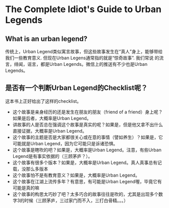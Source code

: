 The Complete Idiot's Guide to Urban Legends
===========================================

What is an urban legend?
------------------------

传统上，Urban Legend类似寓言故事，但这些故事发生在“真人”身上，能够带给我们一些教育意义. 但现在Urban Legens通常指的就是“惊奇故事”. 我们常说 的流言，绯闻，谣言，都是Urban Legends。微信上的推送有不少也是Urban Legends。

  

是否有一个判断Urban Legend的Checklist呢？
-------------------------------

这本书上正好给出了这样的checklist。

*   这个故事是亲身经历的还是发生在朋友的朋友（friend of a friend）身上呢？如果是后者，大概率是Urban Legend。
*   讲故事的人是否总在强调这个故事是真实的呢？如果是，但是他又拿不出什么直接证据，大概率是Urban Legend。
*   这个故事的主题是否是大家都很关心或在意的事情（譬如养生）？如果是，它可能就是Urban Legend，因为它可能只是诉诸恐惧。
*   这个故事是瞎吹的吧？如果是，大概率是Urban Legend。注意，有些Urban Legend是有事实依据的（三顾茅庐？）。
*   这个故事有很多个版本？如果是，大概率是Urban Legend。真人真事总有记载，没那么多版本
*   这个故事怕不是有教育意义？如果是，大概率是Urban Legend。
*   这个故事在江湖上流传多年？有意思，有可能是Urban Legend喔，毕竟它有可能是真的嘛
*   这个故事的构思太巧妙了吧？太多巧合的故事往往是吹的，尤其是出现多个数字3的时候（三顾茅庐，三过家门而不入，三打白骨精。。。）